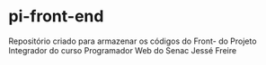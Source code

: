 # pi-front-end
Repositório criado para armazenar os códigos do Front- do Projeto Integrador do curso Programador Web do Senac Jessé Freire

